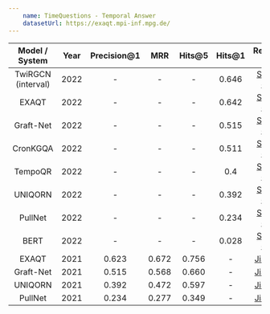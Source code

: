 ```yaml
---
    name: TimeQuestions - Temporal Answer
    datasetUrl: https://exaqt.mpi-inf.mpg.de/
---
```


| Model / System | Year | Precision@1 |  MRR   | Hits@5  |  Hits@1 |                 Reported by                            |
|:--------------:|:----:|:-----------:|:------:|:-------:|:-------:|:------------------------------------------------------:|
|     TwiRGCN (interval)   | 2022 |    -        | -      |  -  | 0.646 | [Sharma et. al.](https://arxiv.org/pdf/2210.06281.pdf) |
|     EXAQT      | 2022 |    -        | -      |  - | 0.642 | [Sharma et. al.](https://arxiv.org/pdf/2210.06281.pdf) |
|     Graft-Net   | 2022 |    -        | -      |  - | 0.515 | [Sharma et. al.](https://arxiv.org/pdf/2210.06281.pdf) |
|    CronKGQA     | 2022 |    -        | -      |  - | 0.511 | [Sharma et. al.](https://arxiv.org/pdf/2210.06281.pdf) |
|    TempoQR   | 2022 |    -        | -      |  - | 0.4 | [Sharma et. al.](https://arxiv.org/pdf/2210.06281.pdf) |
|    UNIQORN     | 2022 |    -        | -      |  - | 0.392 | [Sharma et. al.](https://arxiv.org/pdf/2210.06281.pdf) |
|    PullNet     | 2022 |    -        | -      |  - | 0.234 | [Sharma et. al.](https://arxiv.org/pdf/2210.06281.pdf) |
|    BERT        | 2022 |    -        | -      |  - | 0.028 | [Sharma et. al.](https://arxiv.org/pdf/2210.06281.pdf) |
|     EXAQT      | 2021 |    0.623    | 0.672  | 0.756  |  - |[Jia et. al.](https://dl.acm.org/doi/abs/10.1145/3459637.3482416) |
|   Graft-Net    | 2021 |    0.515    | 0.568  | 0.660  |  - |[Jia et. al.](https://dl.acm.org/doi/abs/10.1145/3459637.3482416) |
|    UNIQORN     | 2021 |    0.392    | 0.472  | 0.597  |  - |[Jia et. al.](https://dl.acm.org/doi/abs/10.1145/3459637.3482416) |
|    PullNet     | 2021 |    0.234    | 0.277  | 0.349  |  - |[Jia et. al.](https://dl.acm.org/doi/abs/10.1145/3459637.3482416) |